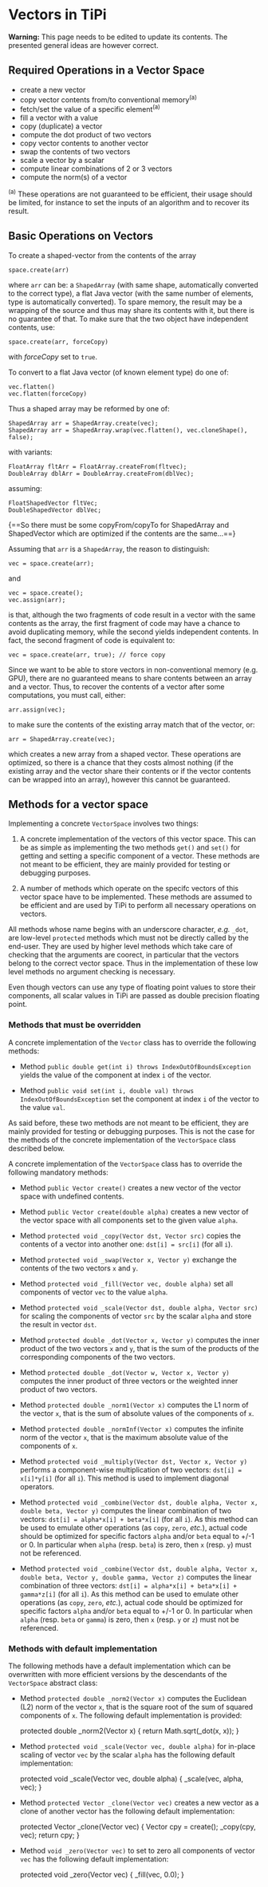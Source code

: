 # Vectors in TiPi

**Warning:** This page needs to be edited to update its contents.  The
presented general ideas are however correct.


## Required Operations in a Vector Space

* create a new vector
* copy vector contents from/to conventional memory<sup>(a)</sup>
* fetch/set the value of a specific element<sup>(a)</sup>
* fill a vector with a value
* copy (duplicate) a vector
* compute the dot product of two vectors
* copy vector contents to another vector
* swap the contents of two vectors
* scale a vector by a scalar
* compute linear combinations of 2 or 3 vectors
* compute the norm(s) of a vector

<sup>(a)</sup> These operations are not guaranteed to be efficient, their usage
  should be limited, for instance to set the inputs of an algorithm and to
  recover its result.


## Basic Operations on Vectors

To create a shaped-vector from the contents of the array

    space.create(arr)

where `arr` can be: a `ShapedArray` (with same shape, automatically converted
to the correct type), a flat Java vector (with the same number of elements,
type is automatically converted).  To spare memory, the result may be a
wrapping of the source and thus may share its contents with it, but there is no
guarantee of that.  To make sure that the two object have independent contents,
use:

    space.create(arr, forceCopy)

with *forceCopy* set to `true`.

To convert to a flat Java vector (of known element type) do one of:

    vec.flatten()
    vec.flatten(forceCopy)

Thus a shaped array may be reformed by one of:

    ShapedArray arr = ShapedArray.create(vec);
    ShapedArray arr = ShapedArray.wrap(vec.flatten(), vec.cloneShape(), false);

with variants:

    FloatArray fltArr = FloatArray.createFrom(fltvec);
    DoubleArray dblArr = DoubleArray.createFrom(dblVec);

assuming:

    FloatShapedVector fltVec;
    DoubleShapedVector dblVec;

{==So there must be some copyFrom/copyTo for ShapedArray and ShapedVector
which are optimized if the contents are the same...==}

Assuming that `arr` is a `ShapedArray`, the reason to distinguish:

    vec = space.create(arr);

and

    vec = space.create();
    vec.assign(arr);

is that, although the two fragments of code result in a vector with the same
contents as the array, the first fragment of code may have a chance to avoid
duplicating memory, while the second yields independent contents.  In fact, the
second fragment of code is equivalent to:

    vec = space.create(arr, true); // force copy

Since we want to be able to store vectors in non-conventional memory
(e.g. GPU), there are no guaranteed means to share contents between an array
and a vector.  Thus, to recover the contents of a vector after some
computations, you must call, either:

    arr.assign(vec);

to make sure the contents of the existing array match that of the
vector, or:

    arr = ShapedArray.create(vec);

which creates a new array from a shaped vector.  These operations are
optimized, so there is a chance that they costs almost nothing (if the existing
array and the vector share their contents or if the vector contents can be
wrapped into an array), however this cannot be guaranteed.


## Methods for a vector space

Implementing a concrete `VectorSpace` involves two things:

1. A concrete implementation of the vectors of this vector space.  This can be
   as simple as implementing the two methods `get()` and `set()` for getting
   and setting a specific component of a vector.  These methods are not meant
   to be efficient, they are mainly provided for testing or debugging purposes.

2. A number of methods which operate on the specifc vectors of this vector
   space have to be implemented.  These methods are assumed to be efficient and
   are used by TiPi to perform all necessary operations on vectors.

All methods whose name begins with an underscore character, *e.g.* `_dot`, are
low-level `protected` methods which must not be directly called by the
end-user.  They are used by higher level methods which take care of checking
that the arguments are coorect, in particular that the vectors belong to the
correct vector space.  Thus in the implementation of these low level methods no
argument checking is necessary.

Even though vectors can use any type of floating point values to store their
components, all scalar values in TiPi are passed as double precision floating
point.


### Methods that must be overridden

A concrete implementation of the `Vector` class has to override the following
methods:

* Method `public double get(int i) throws IndexOutOfBoundsException` yields
  the value of the component at index `i` of the vector.

* Method `public void set(int i, double val) throws IndexOutOfBoundsException`
  set the component at index `i` of the vector to the value `val`.

As said before, these two methods are not meant to be efficient, they are
mainly provided for testing or debugging purposes.  This is not the case for
the methods of the concrete implementation of the `VectorSpace` class described
below.

A concrete implementation of the `VectorSpace` class has to override the
following mandatory methods:

* Method `public Vector create()` creates a new vector of the vector space with
  undefined contents.

* Method `public Vector create(double alpha)` creates a new vector of the
  vector space with all components set to the given value `alpha`.

* Method `protected void _copy(Vector dst, Vector src)` copies the contents of
  a vector into another one: `dst[i] = src[i]` (for all `i`).

* Method `protected void _swap(Vector x, Vector y)` exchange the contents of
  the two vectors `x` and `y`.

* Method `protected void _fill(Vector vec, double alpha)` set all components of
  vector `vec` to the value `alpha`.

* Method `protected void _scale(Vector dst, double alpha, Vector src)` for
  scaling the components of vector `src` by the scalar `alpha` and store the
  result in vector `dst`.

* Method `protected double _dot(Vector x, Vector y)` computes the inner
  product of the two vectors `x` and `y`, that is the sum of the products of
  the corresponding components of the two vectors.

* Method `protected double _dot(Vector w, Vector x, Vector y)` computes the
  inner product of three vectors or the weighted inner product of two vectors.

* Method `protected double _norm1(Vector x)` computes the L1 norm of the vector
  `x`, that is the sum of absolute values of the components of `x`.

* Method `protected double _normInf(Vector x)` computes the infinite norm of
  the vector `x`, that is the maximum absolute value of the components of `x`.

* Method `protected void _multiply(Vector dst, Vector x, Vector y)` performs a
  component-wise multiplication of two vectors: `dst[i] = x[i]*y[i]` (for all
  `i`).  This method is used to implement diagonal operators.

* Method `protected void _combine(Vector dst, double alpha, Vector x, double
  beta, Vector y)` computes the linear combination of two vectors: `dst[i] =
  alpha*x[i] + beta*x[i]` (for all `i`).  As this method can be used to emulate
  other operations (as `copy`, `zero`, *etc.*), actual code should be optimized
  for specific factors `alpha` and/or `beta` equal to +/-1 or 0.  In particular
  when `alpha` (resp. `beta`) is zero, then `x` (resp. `y`) must not be
  referenced.

* Method `protected void _combine(Vector dst, double alpha, Vector x, double
  beta, Vector y, double gamma, Vector z)` computes the linear combination of
  three vectors: `dst[i] = alpha*x[i] + beta*x[i] + gamma*z[i]` (for all `i`).
  As this method can be used to emulate other operations (as `copy`, `zero`,
  *etc.*), actual code should be optimized for specific factors `alpha` and/or
  `beta` equal to +/-1 or 0.  In particular when `alpha` (resp. `beta` or
  `gamma`) is zero, then `x` (resp. `y` or `z`) must not be referenced.


### Methods with default implementation

The following methods have a default implementation which can be overwritten
with more efficient versions by the descendants of the `VectorSpace` abstract
class:

* Method `protected double _norm2(Vector x)` computes the Euclidean (L2) norm
  of the vector `x`, that is the square root of the sum of squared components
  of `x`.  The following default implementation is provided:

    protected double _norm2(Vector x) {
        return Math.sqrt(_dot(x, x));
    }

* Method `protected void _scale(Vector vec, double alpha)` for in-place scaling
  of vector `vec` by the scalar `alpha` has the following default
  implementation:

    protected void _scale(Vector vec, double alpha) {
        _scale(vec, alpha, vec);
    }

* Method `protected Vector _clone(Vector vec)` creates a new vector as a clone
  of another vector has the following default implementation:

    protected Vector _clone(Vector vec) {
        Vector cpy = create();
        _copy(cpy, vec);
        return cpy;
    }

* Method `void _zero(Vector vec)` to set to zero all components of vector `vec`
  has the following default implementation:

    protected void _zero(Vector vec) {
        _fill(vec, 0.0);
    }
